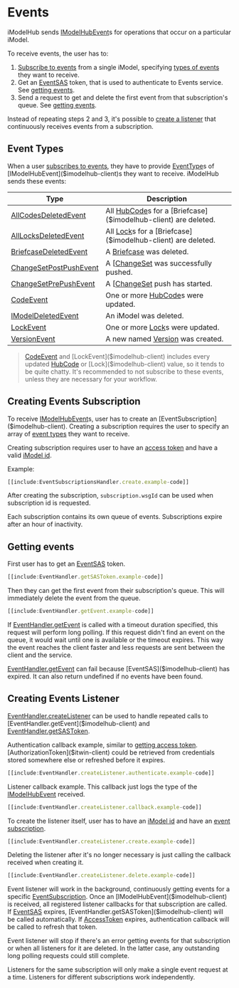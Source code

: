 # Events

iModelHub sends [IModelHubEvent]($imodelhub-client)s for operations that occur on a particular iModel.

To receive events, the user has to:

1. [Subscribe to events](#creating-events-subscription) from a single iModel, specifying [types of events](#event-types) they want to receive.
2. Get an [EventSAS]($imodelhub-client) token, that is used to authenticate to Events service. See [getting events](#getting-events).
3. Send a request to get and delete the first event from that subscription's queue. See [getting events](#getting-events).

Instead of repeating steps 2 and 3, it's possible to [create a listener](#creating-events-listener) that continuously receives events from a subscription.

## Event Types

When a user [subscribes to events](#creating-events-subscription), they have to provide [EventType]($imodelhub-client)s of [IModelHubEvent]($imodelhub-client)s they want to receive. iModelHub sends these events:

| Type | Description |
|---|---|
| [AllCodesDeletedEvent]($imodelhub-client) | All [HubCode]($imodelhub-client)s for a [Briefcase]($imodelhub-client) are deleted. |
| [AllLocksDeletedEvent]($imodelhub-client) | All [Lock]($imodelhub-client)s for a [Briefcase]($imodelhub-client) are deleted. |
| [BriefcaseDeletedEvent]($imodelhub-client) | A [Briefcase]($imodelhub-client) was deleted. |
| [ChangeSetPostPushEvent]($imodelhub-client) | A [[ChangeSet]($imodelhub-client) was successfully pushed. |
| [ChangeSetPrePushEvent]($imodelhub-client) | A [[ChangeSet]($imodelhub-client) push has started. |
| [CodeEvent]($imodelhub-client) | One or more [HubCode]($imodelhub-client)s were updated. |
| [IModelDeletedEvent]($imodelhub-client) | An iModel was deleted. |
| [LockEvent]($imodelhub-client) | One or more [Lock]($imodelhub-client)s were updated. |
| [VersionEvent]($imodelhub-client) | A new named [Version]($imodelhub-client) was created. |

> [CodeEvent]($imodelhub-client) and [LockEvent]($imodelhub-client) includes every updated [HubCode]($imodelhub-client) or [Lock]($imodelhub-client) value, so it tends to be quite chatty. It's recommended to not subscribe to these events, unless they are necessary for your workflow.

## Creating Events Subscription

To receive [IModelHubEvent]($imodelhub-client)s, user has to create an [EventSubscription]($imodelhub-client). Creating a subscription requires the user to specify an array of [event types](#event-types) they want to receive.

Creating subscription requires user to have an [access token]($docs/learning/common/AccessToken.md) and have a valid [iModel id](./imodels/GetiModel.md).

Example:

```ts
[[include:EventSubscriptionsHandler.create.example-code]]
```

After creating the subscription, ``subscription.wsgId`` can be used when subscription id is requested.

Each subscription contains its own queue of events. Subscriptions expire after an hour of inactivity.

## Getting events

First user has to get an [EventSAS]($imodelhub-client) token.

```ts
[[include:EventHandler.getSASToken.example-code]]
```

Then they can get the first event from their subscription's queue. This will immediately delete the event from the queue.

```ts
[[include:EventHandler.getEvent.example-code]]
```

If [EventHandler.getEvent]($imodelhub-client) is called with a timeout duration specified, this request will perform long polling. If this request didn't find an event on the queue, it would wait until one is available or the timeout expires. This way the event reaches the client faster and less requests are sent between the client and the service.

[EventHandler.getEvent]($imodelhub-client) can fail because [EventSAS]($imodelhub-client) has expired. It can also return undefined if no events have been found.

## Creating Events Listener

[EventHandler.createListener]($imodelhub-client) can be used to handle repeated calls to [EventHandler.getEvent]($imodelhub-client) and [EventHandler.getSASToken]($imodelhub-client).

Authentication callback example, similar to [getting access token]($docs/learning/common/AccessToken.md). [AuthorizationToken]($itwin-client) could be retrieved from credentials stored somewhere else or refreshed before it expires.

```ts
[[include:EventHandler.createListener.authenticate.example-code]]
```

Listener callback example. This callback just logs the type of the [IModelHubEvent]($imodelhub-client) received.

```ts
[[include:EventHandler.createListener.callback.example-code]]
```

To create the listener itself, user has to have an [iModel id](./imodels/GetiModel.md) and have an [event subscription](#creating-events-subscription).

```ts
[[include:EventHandler.createListener.create.example-code]]
```

Deleting the listener after it's no longer necessary is just calling the callback received when creating it.

```ts
[[include:EventHandler.createListener.delete.example-code]]
```

Event listener will work in the background, continuously getting events for a specific [EventSubscription]($imodelhub-client). Once an [IModelHubEvent]($imodelhub-client) is received, all registered listener callbacks for that subscription are called. If [EventSAS]($imodelhub-client) expires, [EventHandler.getSASToken]($imodelhub-client) will be called automatically. If [AccessToken]($itwin-client) expires, authentication callback will be called to refresh that token.

Event listener will stop if there's an error getting events for that subscription or when all listeners for it are deleted. In the latter case, any outstanding long polling requests could still complete.

Listeners for the same subscription will only make a single event request at a time. Listeners for different subscriptions work independently.
